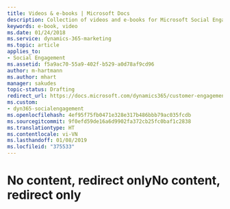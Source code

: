 ```yaml
---
title: Videos & e-books | Microsoft Docs
description: Collection of videos and e-books for Microsoft Social Engagement
keywords: e-book, video
ms.date: 01/24/2018
ms.service: dynamics-365-marketing
ms.topic: article
applies_to:
- Social Engagement
ms.assetid: f5a9ac70-55a9-402f-b529-a0d78af9cd96
author: m-hartmann
ms.author: mhart
manager: sakudes
topic-status: Drafting
redirect_url: https://docs.microsoft.com/dynamics365/customer-engagement/social-engagement/help-hub
ms.custom:
- dyn365-socialengagement
ms.openlocfilehash: 4ef95f75fb0471e328e317b486bbb79ac035fcdb
ms.sourcegitcommit: 9f0efd59de16a6d9902fa372cb25fc0baf1c2838
ms.translationtype: HT
ms.contentlocale: vi-VN
ms.lasthandoff: 01/08/2019
ms.locfileid: "375533"
---
```

# <a name="no-content-redirect-only"></a><span data-ttu-id="6b678-104">No content, redirect only</span><span class="sxs-lookup"><span data-stu-id="6b678-104">No content, redirect only</span></span>
